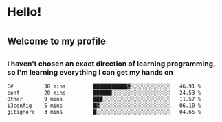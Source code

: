 
<h1>Hello!<h1>
<h2>Welcome to my profile<h2>
<h3>I haven't chosen an exact direction of learning programming, so I'm learning everything I can get my hands on</h3>

<!--START_SECTION:waka-->

```txt
C#          38 mins         ███████████▓░░░░░░░░░░░░░   46.91 %
conf        20 mins         ██████░░░░░░░░░░░░░░░░░░░   24.53 %
Other       9 mins          ███░░░░░░░░░░░░░░░░░░░░░░   11.57 %
i3config    5 mins          █▓░░░░░░░░░░░░░░░░░░░░░░░   06.10 %
gitignore   3 mins          █░░░░░░░░░░░░░░░░░░░░░░░░   04.65 %
```

<!--END_SECTION:waka-->
